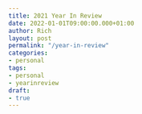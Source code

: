 ```yaml
---
title: 2021 Year In Review
date: 2022-01-01T09:00:00.000+01:00
author: Rich
layout: post
permalink: "/year-in-review"
categories:
- personal
tags:
- personal
- yearinreview
draft:
- true
---
```


